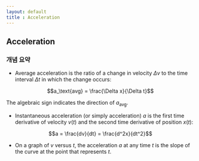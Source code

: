 ```yaml
---
layout: default
title : Acceleration
---
```


## Acceleration

### 개념 요약

- Average acceleration is the ratio of a change in velocity $\Delta v$ to the time interval $\Delta t$ in which the change occurs:

$$a_\text{avg} = \frac{\Delta x}{\Delta t}$$

The algebraic sign indicates the direction of $a_\text{avg}$.

- Instantaneous acceleration (or simply acceleration) $a$ is the first time derivative of velocity $v(t)$ and the second time derivative of position $x(t)$:

$$a = \frac{dv}{dt} = \frac{d^2x}{dt^2}$$

- On a graph of $v$ versus $t$, the acceleration $a$ at any time $t$ is the slope of the curve at the point that represents $t$.

<!--
- 평균 가속도 
    + 시간에 대한 속도의 변화량으로, 속도의 변화량과 부호를 같이 하는 벡터량이다. 
    + $\Delta t$는 시간, $\Delta v$는 속도의 변화량이라 할 때, 평균 가속도는

        $$a_{\text{avg}} = \frac{\Delta v}{\Delta t}$$

    이다.

- 가속도
    + 가속도는 시점 간의 간격을 매우 작게 하여 만든 순간적 평균 가속도이다. 
    + $\Delta t$는 시간, $\Delta v$는 속도의 변화량이라 할 때, 가속도는

        $$a = \lim_{\Delta t \to 0} \frac{\Delta v}{\Delta t} = \frac{dv}{dt} = \frac{d^2 v}{dt^2}$$

    이다. 
    + 시간 $t$에 대한 속도 $v$의 그래프를 그렸을 때, 시점 $t_1$에서의 접선의 기울기를 $t_1$에서의 가속도라 할 수 있다.

### 예제

### 연습 문제
-->